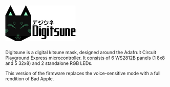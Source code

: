 # ![Digitsune](projectLogo.png)

Digitsune is a digital kitsune mask, designed around the Adafruit Circuit Playground Express microcontroller.
It consists of 6 WS2812B panels (1 8x8 and 5 32x8) and 2 standalone RGB LEDs.

This version of the firmware replaces the voice-sensitive mode with a full rendition of Bad Apple.
